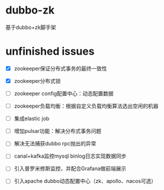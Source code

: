 # dubbo-zk
基于dubbo+zk脚手架


# unfinished issues
- [x] zookeeper保证分布式事务的最终一致性
- [x] zookeeper分布式锁
- [ ] zookeeper config配置中心：动态配置数据
- [ ] zookeeper负载均衡：根据自定义负载均衡算法选出空闲的机器
- [ ] 集成elastic job
- [ ] 增加pulsar功能：解决分布式事务问题
- [ ] 解决无法捕获dubbo rpc抛出的异常
- [ ] canal+kafka监控mysql binlog日志实现数据同步
- [ ] 引入普罗米修斯监控，并配合Grafana做前端展示
- [ ] 引入apache dubbo动态配置中心（zk、apollo、nacos可选）

